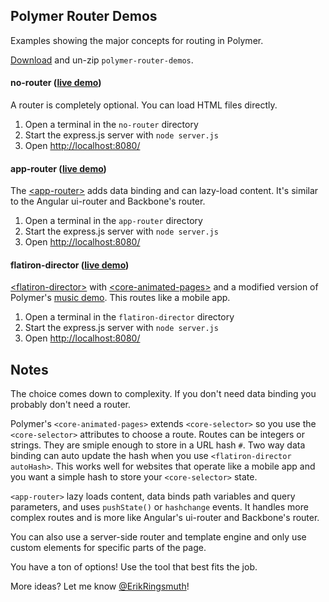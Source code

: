 ## Polymer Router Demos

Examples showing the major concepts for routing in Polymer.

[Download](https://github.com/erikringsmuth/polymer-router-demos/archive/master.zip) and un-zip `polymer-router-demos`.

#### no-router ([live demo](http://polymer-no-router.herokuapp.com/))
A router is completely optional. You can load HTML files directly.

1. Open a terminal in the `no-router` directory
2. Start the express.js server with `node server.js`
3. Open [http://localhost:8080/](http://localhost:8080/)

#### app-router ([live demo](http://polymer-app-router.herokuapp.com/))
The [&lt;app-router&gt;](https://erikringsmuth.github.io/app-router/) adds data binding and can lazy-load content. It's similar to the Angular ui-router and Backbone's router.

1. Open a terminal in the `app-router` directory
2. Start the express.js server with `node server.js`
3. Open [http://localhost:8080/](http://localhost:8080/)

#### flatiron-director ([live demo](http://polymer-flatiron-director.herokuapp.com/))
[&lt;flatiron-director&gt;](https://github.com/PolymerLabs/flatiron-director) with [&lt;core-animated-pages&gt;](http://www.polymer-project.org/docs/elements/core-elements.html#core-animated-pages) and a modified version of Polymer's [music demo](http://www.polymer-project.org/components/core-animated-pages/demos/music.html). This routes like a mobile app.

1. Open a terminal in the `flatiron-director` directory
2. Start the express.js server with `node server.js`
3. Open [http://localhost:8080/](http://localhost:8080/)

## Notes
The choice comes down to complexity. If you don't need data binding you probably don't need a router.

Polymer's `<core-animated-pages>` extends `<core-selector>` so you use the `<core-selector>` attributes to choose a route. Routes can be integers or strings. They are smiple enough to store in a URL hash `#`. Two way data binding can auto update the hash when you use `<flatiron-director autoHash>`. This works well for websites that operate like a mobile app and you want a simple hash to store your `<core-selector>` state.

`<app-router>` lazy loads content, data binds path variables and query parameters, and uses `pushState()` or `hashchange` events. It handles more complex routes and is more like Angular's ui-router and Backbone's router.

You can also use a server-side router and template engine and only use custom elements for specific parts of the page.

You have a ton of options! Use the tool that best fits the job.

More ideas? Let me know [@ErikRingsmuth](https://twitter.com/ErikRingsmuth)!
